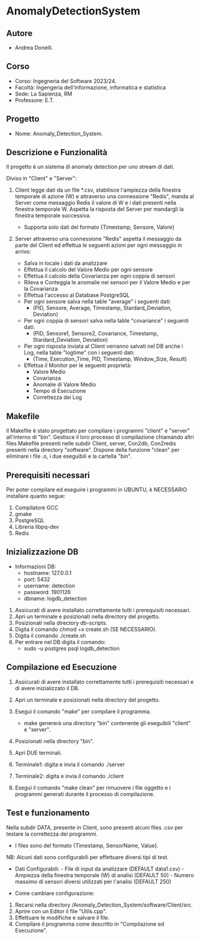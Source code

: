 # AnomalyDetectionSystem

## Autore 
- Andrea Donelli.

## Corso 
- Corso: Ingegneria del Software 2023/24.
- Facoltà: Ingengeria dell'informazione, informatica e statistica
- Sede: La Sapienza, RM
- Professore: E.T.

## Progetto
- Nome: Anomaly_Detection_System.

## Descrizione e Funzionalità 
Il progetto è un sistema di anomaly detection per uno stream di dati.

Diviso in "Client" e "Server":

1. Client legge dati da un file *.csv, stabilisce l'ampiezza della finestra temporale di azione (W) e attraverso una connessione "Redis",  manda al Server come messaggio Redis il valore di W e i dati presenti nella finestra temporale W. Aspetta la risposta del Server per mandargli la finestra temporale successiva.
    - Supporta solo dati del formato {Timestamp, Sensore, Valore}

2. Server attraverso una connessione "Redis" aspetta il messaggio da parte del Client ed effettua le seguenti azioni per ogni messaggio in arrivo:
    - Salva in locale i dati da analizzare
    - Effettua il calcolo del Valore Medio per ogni sensore 
    - Effettua il calcolo della Covarianza per ogni coppia di sensori 
    - Rileva e Conteggia le anomalie nei sensori per il Valore Medio e per la Covarianza
    - Effettua l'accesso al Database PostgreSQL
    - Per ogni sensore salva nella table "average" i seguenti dati:
        - (PID, Sensore, Average, Timestamp, Stardard_Deviation, Deviation)
    - Per ogni coppia di sensori salva nella table "covariance" i seguenti dati:
        - (PID, Sensore1, Sensore2, Covariance, Timestamp, Stardard_Deviation, Deviation)
    - Per ogni risposta inviata al Client verranno salvati nel DB anche i Log, nella table "logtime" con i seguenti dati:
        - (Time, Execution_Time, PID, Timestamp, Window_Size, Result)
    - Effettua il Monitor per le seguenti proprietà:
        - Valore Medio
        - Covarianza
        - Anomalie di Valore Medio
        - Tempo di Esecuzione
        - Correttezza dei Log

## Makefile
Il Makefile è stato progettato per compilare i programmi "client" e "server" all'interno di "bin".
Gestisce il loro processo di compilazione chiamando altri files Makefile presenti nelle subdir Client, server, Con2db, Con2redis presenti nella directory "software".
Dispone della funzione "clean" per eliminare i file .o, i due eseguibili e la cartella "bin".

## Prerequisiti necessari
Per poter compilare ed eseguire i programmi in UBUNTU, è NECESSARIO installare quanto segue:
1. Compilatore GCC
2. gmake
3. PostgreSQL
4. Libreria libpq-dev
5. Redis

## Inizializzazione DB
- Informazioni DB:
	- hostname: 127.0.0.1
	- port: 5432
	- username: detection
	- password: 1901126
	- dbname: logdb_detection
	
1. Assicurati di avere installato correttamente tutti i prerequisiti necessari.
2. Apri un terminale e posizionati nella directory del progetto.
3. Posizionati nella directory db-scripts.
4. Digita il comando chmod +x create.sh (SE NECESSARIO).
5. Digita il comando ./create.sh
6. Per entrare nel DB digita il comando:
	- sudo -u postgres psql logdb_detection

## Compilazione ed Esecuzione
1. Assicurati di avere installato correttamente tutti i prerequisiti necessari e di avere inizializzato il DB.
2. Apri un terminale e posizionati nella directory del progetto.
3. Esegui il comando "make" per compilare il programma.
    - make genererà una directory "bin" contenente gli eseguibili "client" e "server".
4. Posizionati nella directory "bin".
5. Apri DUE terminali.
6. Terminale1: digita e invia il comando ./server
7. Terminale2: digita e invia il comando ./client

8. Esegui il comando "make clean" per rimuovere i file oggetto e i programmi generati durante il processo di compilazione.

## Test e funzionamento
Nella subdir DATA, presente in Client, sono presenti alcuni files .csv per testare la correttezza dei programmi.
- I files sono del formato {Timestamp, SensorName, Value}.

NB: Alcuni dati sono configurabili per effettuare diversi tipi di test.
- Dati Configurabili:
        - File di input da analizzare (DEFAULT data1.csv)
        - Ampiezza della finestra temporale (W) di analisi (DEFAULT 50)
        - Numero massimo di sensori diversi utilizzati per l'analisi (DEFAULT 250)
        
- Come cambiare configurazione:
1. Recarsi nella directory /Anomaly_Detection_System/software/Client/src.
2. Aprire con un Editor il file "Utils.cpp".
3. Effettuare le modifiche e salvare il file.
4. Compilare il programma come descritto in "Compilazione ed Esecuzione".

